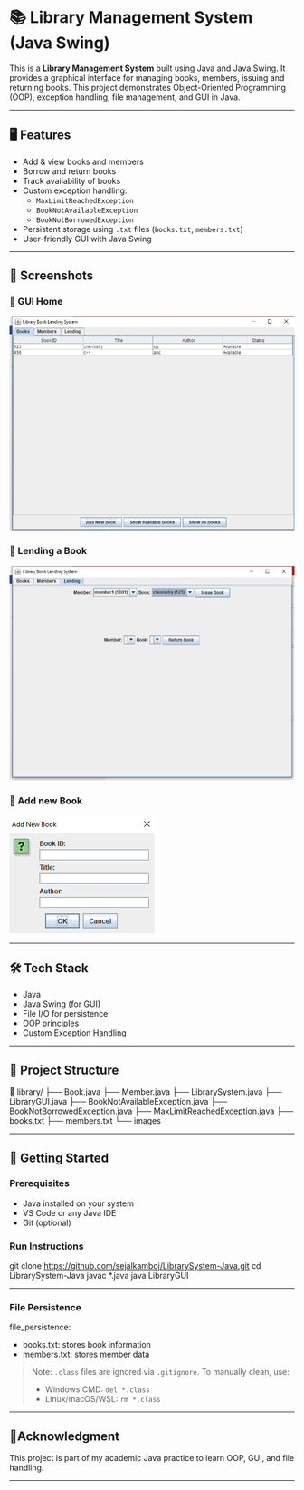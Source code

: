 # 📚 Library Management System (Java Swing)

This is a **Library Management System** built using Java and Java Swing. It provides a graphical interface for managing books, members, issuing and returning books. This project demonstrates Object-Oriented Programming (OOP), exception handling, file management, and GUI in Java.

---

## 🖥️ Features

- Add & view books and members
- Borrow and return books
- Track availability of books
- Custom exception handling:
  - `MaxLimitReachedException`
  - `BookNotAvailableException`
  - `BookNotBorrowedException`
- Persistent storage using `.txt` files (`books.txt`, `members.txt`)
- User-friendly GUI with Java Swing

---

## 📸 Screenshots

### 🔹 GUI Home

![Library GUI](library/images/Screenshot%20(785).png)

### 🔹 Lending a Book

![Lend Book](library/images/Screenshot%20(786).png)

### 🔹 Add new Book

![Add new Book](library/images/Screenshot%20(787).png)

---

## 🛠️ Tech Stack

- Java
- Java Swing (for GUI)
- File I/O for persistence
- OOP principles
- Custom Exception Handling

---

## 📂 Project Structure
📁 library/
├── Book.java
├── Member.java
├── LibrarySystem.java
├── LibraryGUI.java
├── BookNotAvailableException.java
├── BookNotBorrowedException.java
├── MaxLimitReachedException.java
├── books.txt
├── members.txt
└── images


---

## 🚀 Getting Started

### Prerequisites

- Java installed on your system
- VS Code or any Java IDE
- Git (optional)

### Run Instructions

git clone https://github.com/sejalkamboj/LibrarySystem-Java.git
cd LibrarySystem-Java
javac *.java
java LibraryGUI

---

### File Persistence
file_persistence:
  - books.txt: stores book information
  - members.txt: stores member data

> Note: `.class` files are ignored via `.gitignore`. To manually clean, use:
> - Windows CMD: `del *.class`
> - Linux/macOS/WSL: `rm *.class`

---

## 🌟Acknowledgment
This project is part of my academic Java practice to learn OOP, GUI, and file handling.

---
